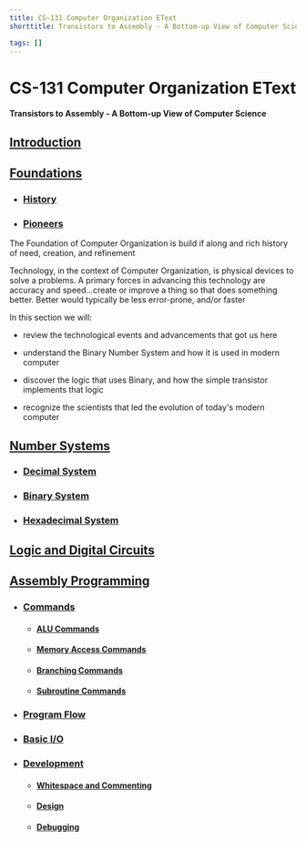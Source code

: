 ```yaml
---
title: CS-131 Computer Organization EText
shorttitle: Transistors to Assembly - A Bottom-up View of Computer Science

tags: []
---
```


# CS-131 Computer Organization EText
#### Transistors to Assembly - A Bottom-up View of Computer Science

## [Introduction](Introduction)

## [Foundations](Foundations)
- ### [History](Foundations/History)
- ### [Pioneers](Foundations/Pioneers)

The Foundation of Computer Organization is build if along and rich history of need, creation, and refinement

Technology, in the context of Computer Organization, is physical devices to solve a problems. A primary forces in advancing this technology are accuracy and speed...create or improve a thing so that does something better. Better would typically be less error-prone, and/or faster

In this section we will:

- review the technological events and advancements that got us here

- understand the Binary Number System and how it is used in modern computer

- discover the logic that uses Binary, and how the simple transistor implements that logic

- recognize the scientists that led the evolution of today's modern computer

## [Number Systems](NumberSystems)

- ### [Decimal System](NumberSystems/DecimalValues)
- ### [Binary System](NumberSystems/BinaryValues)
- ### [Hexadecimal System](NumberSystems/HexadecimalValues)

## [Logic and Digital Circuits](LogicAndDigitalCircuits)

## [Assembly Programming](AssemblyProgramming)

- ### [Commands](AssemblyProgramming/Commands)
    - #### [ALU Commands](AssemblyProgramming/Commands/ALUCommands)
    - #### [Memory Access Commands](AssemblyProgramming/Commands/MemoryAccessCommands)
    - #### [Branching Commands](AssemblyProgramming/Commands/BranchingCommands)
    - #### [Subroutine Commands](AssemblyProgramming/Commands/SubroutineCommands)
    
- ### [Program Flow](AssemblyProgramming/ProgramFlow)
- ### [Basic I/O](AssemblyProgramming/BasicIO)
- ### [Development](AssemblyProgramming/Development)
    - #### [Whitespace and Commenting](AssemblyProgramming/Development/WhitespaceAndCommenting)
    - #### [Design](AssemblyProgramming/Development/Design)
    - #### [Debugging](AssemblyProgramming/Development/Debugging)